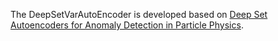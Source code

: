 The DeepSetVarAutoEncoder is developed based on [Deep Set Autoencoders for Anomaly Detection in Particle Physics](https://arxiv.org/pdf/2109.01695.pdf).

